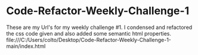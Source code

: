 # Code-Refactor-Weekly-Challenge-1
These are my Url's for my weekly challenge #1. I condensed and refactored the css code given and also added some
semantic html properties.
file:///C:/Users/colto/Desktop/Code-Refactor-Weekly-Challenge-1-main/index.html
